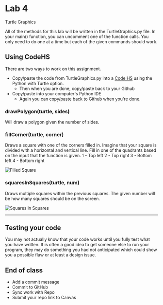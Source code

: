 # Lab 4
Turtle Graphics

All of the methods for this lab will be written in the TurtleGraphics.py file. In your main() function, you can uncomment one of the function calls. You only need to do one at a time but each of the given commands should work.

## Using CodeHS
There are two ways to work on this assignment.
- Copy/paste the code from TurtleGraphics.py into a [Code HS](https://codehs.com/explore/sandbox/python) using the Python with Turtle option.
  - Then when you are done, copy/paste back to your Github
- Copy/paste into your computer's Python IDE
  - Again you can copy/paste back to Github when you're done.


### drawPolygon(turtle, sides)
Will draw a polygon given the number of sides.

### fillCorner(turtle, corner)
Draws a square with one of the corners filled in. Imagine that your square is divided with a horizontal and vertical line. Fill in one of the quadrants based on the input that the function is given.
1 - Top left
2 - Top right
3 - Bottom left
4 - Bottom right

![Filled Square](filled_square.PNG)

### squaresInSquares(turtle, num)
Draws multiple squares within the previous squares. The given number will be how many squares should be on the screen.

![Squares in Squares](squares_in_squares.PNG)

---
## Testing your code
You may not actually know that your code works until you fully test what you have written. It is often a good idea to get someone else to run your program, they may do something you had not anticipated which could show you a possible flaw or at least a design issue.

## End of class
- Add a commit message
- Commit to GitHub
- Sync work with Repo
- Submit your repo link to Canvas
